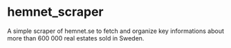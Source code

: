 # hemnet_scraper

A simple scraper of hemnet.se to fetch and organize key informations about more than 600 000 real estates sold in Sweden.

